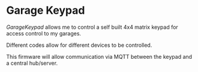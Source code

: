 # Garage Keypad

*GarageKeypad* allows me to control a self built 4x4 matrix keypad for access control to my garages.

Different codes allow for different devices to be controlled.

This firmware will allow communication via MQTT between the keypad and a central hub/server.